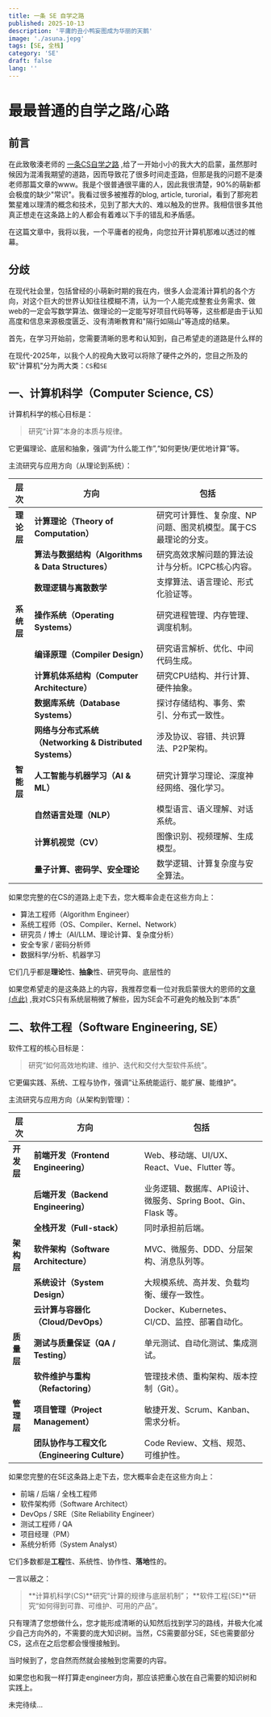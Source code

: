 ```yaml
---
title: 一条 SE 自学之路
published: 2025-10-13
description: '平庸的丑小鸭妄图成为华丽的天鹅'
image: './asuna.jepg'
tags: [SE, 全栈]
category: 'SE'
draft: false 
lang: ''
---
```

# 最最普通的自学之路/心路

## 前言

在此致敬湊老师的 [一条CS自学之路](https://asukaminato.notion.site/CS-4b9f59acd3a64bf8916f834d0c7f25ea#f4345eee71bc4f69bf6e3c307c448613) ,给了一开始小小的我大大的启蒙，虽然那时候因为混淆我期望的道路，因而导致花了很多时间走歪路，但那是我的问题不是湊老师那篇文章的www。我是个很普通很平庸的人，因此我很清楚，90%的萌新都会极度的缺少"常识"。我看过很多被推荐的blog, article, turorial，看到了那宛若繁星难以理清的概念和技术，见到了那大大的、难以触及的世界。我相信很多其他真正想走在这条路上的人都会有着难以下手的错乱和矛盾感。

在这篇文章中，我将以我，一个平庸者的视角，向您拉开计算机那难以透过的帷幕。

## 分歧

在现代社会里，包括曾经的小萌新时期的我在内，很多人会混淆计算机的各个方向，对这个巨大的世界认知往往模糊不清，认为一个人能完成整套业务需求、做web的一定会写数学算法、做理论的一定能写好项目代码等等，这些都是由于认知高度和信息来源极度匮乏、没有清晰教育和"隔行如隔山"等造成的结果。

首先，在学习开始前，您需要清晰的思考和认知到，自己希望走的道路是什么样的

在现代-2025年，以我个人的视角大致可以将除了硬件之外的，您目之所及的软"计算机"分为两大类：`CS`和`SE`

## 一、计算机科学（Computer Science, CS）

计算机科学的核心目标是：

> 研究“计算”本身的本质与规律。

它更偏理论、底层和抽象，强调“为什么能工作”,“如何更快/更优地计算”等。

主流研究与应用方向（从理论到系统）：

|    层次    | 方向                                                     | 包括                                                         |
| :--------: | -------------------------------------------------------- | ------------------------------------------------------------ |
| **理论层** | **计算理论（Theory of Computation）**                    | 研究可计算性、复杂度、NP问题、图灵机模型。属于CS最理论的分支。 |
|            | **算法与数据结构（Algorithms & Data Structures）**       | 研究高效求解问题的算法设计与分析。ICPC核心内容。             |
|            | **数理逻辑与离散数学**                                   | 支撑算法、语言理论、形式化验证等。                           |
| **系统层** | **操作系统（Operating Systems）**                        | 研究进程管理、内存管理、调度机制。                           |
|            | **编译原理（Compiler Design）**                          | 研究语言解析、优化、中间代码生成。                           |
|            | **计算机体系结构（Computer Architecture）**              | 研究CPU结构、并行计算、硬件抽象。                            |
|            | **数据库系统（Database Systems）**                       | 探讨存储结构、事务、索引、分布式一致性。                     |
|            | **网络与分布式系统（Networking & Distributed Systems）** | 涉及协议、容错、共识算法、P2P架构。                          |
| **智能层** | **人工智能与机器学习（AI & ML）**                        | 研究计算学习理论、深度神经网络、强化学习。                   |
|            | **自然语言处理（NLP）**                                  | 模型语言、语义理解、对话系统。                               |
|            | **计算机视觉（CV）**                                     | 图像识别、视频理解、生成模型。                               |
|            | **量子计算、密码学、安全理论**                           | 数学逻辑、计算复杂度与安全算法。                             |

如果您完整的在CS的道路上走下去，您大概率会走在这些方向上：

- 算法工程师（Algorithm Engineer）
- 系统工程师（OS、Compiler、Kernel、Network）
- 研究员 / 博士（AI/LLM、理论计算、复杂度分析）
- 安全专家 / 密码分析师
- 数据科学/分析、机器学习

它们几乎都是**理论**性、**抽象**性、研究导向、底层性的

如果您希望走的是这条路上的内容，我推荐您看一位对我启蒙很大的恩师的[文章(点此)](https://asukaminato.notion.site/CS-4b9f59acd3a64bf8916f834d0c7f25ea#f4345eee71bc4f69bf6e3c307c448613) ,我对CS只有系统层稍微了解些，因为SE会不可避免的触及到“本质”

## 二、软件工程（Software Engineering, SE）

软件工程的核心目标是：

> 研究“如何高效地构建、维护、迭代和交付大型软件系统”。

它更偏实践、系统、工程与协作，强调“让系统能运行、能扩展、能维护”。

主流研究与应用方向（从架构到管理）：

| 层次       | 方向                                          | 包括                                                         |
| ---------- | --------------------------------------------- | ------------------------------------------------------------ |
| **开发层** | **前端开发（Frontend Engineering）**          | Web、移动端、UI/UX、React、Vue、Flutter 等。                 |
|            | **后端开发（Backend Engineering）**           | 业务逻辑、数据库、API设计、微服务、Spring Boot、Gin、Flask 等。 |
|            | **全栈开发（Full-stack）**                    | 同时承担前后端。                                             |
| **架构层** | **软件架构（Software Architecture）**         | MVC、微服务、DDD、分层架构、消息队列等。                     |
|            | **系统设计（System Design）**                 | 大规模系统、高并发、负载均衡、缓存一致性。                   |
|            | **云计算与容器化（Cloud/DevOps）**            | Docker、Kubernetes、CI/CD、监控、部署自动化。                |
| **质量层** | **测试与质量保证（QA / Testing）**            | 单元测试、自动化测试、集成测试。                             |
|            | **软件维护与重构（Refactoring）**             | 管理技术债、重构架构、版本控制（Git）。                      |
| **管理层** | **项目管理（Project Management）**            | 敏捷开发、Scrum、Kanban、需求分析。                          |
|            | **团队协作与工程文化（Engineering Culture）** | Code Review、文档、规范、可维护性。                          |

如果您完整的在SE这条路上走下去，您大概率会走在这些方向上：

- 前端 / 后端 / 全栈工程师
- 软件架构师（Software Architect）
- DevOps / SRE（Site Reliability Engineer）
- 测试工程师 / QA
- 项目经理（PM）
- 系统分析师（System Analyst）

它们多数都是**工程**性、系统性、协作性、**落地**性的。

一言以蔽之：

> **计算机科学(CS)**研究“计算的规律与底层机制”；
>  **软件工程(SE)**研究“如何得到可靠、可维护、可用的产品”。

只有理清了您想做什么，您才能形成清晰的认知然后找到学习的路线，并极大化减少自己方向外的，不需要的庞大知识树。当然，CS需要部分SE，SE也需要部分CS，这点在之后您都会慢慢接触到。

当时候到了，您自然而然就会接触到您需要的内容。

如果您也和我一样打算走engineer方向，那应该把重心放在自己需要的知识树和实践上。

未完待续...